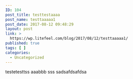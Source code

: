 ```yaml
---
ID: 104
post_title: testtestaaaa
post_name: testtaaaaa1
post_date: 2017-08-12 09:48:29
layout: post
link: >
  https://wp.litefeel.com/blog/2017/08/12/testtaaaaa1/
published: true
tags: [ ]
categories:
  - Uncategorized
---
```

testetesttss
aaabbb
sss
sadsafdsafdsa
